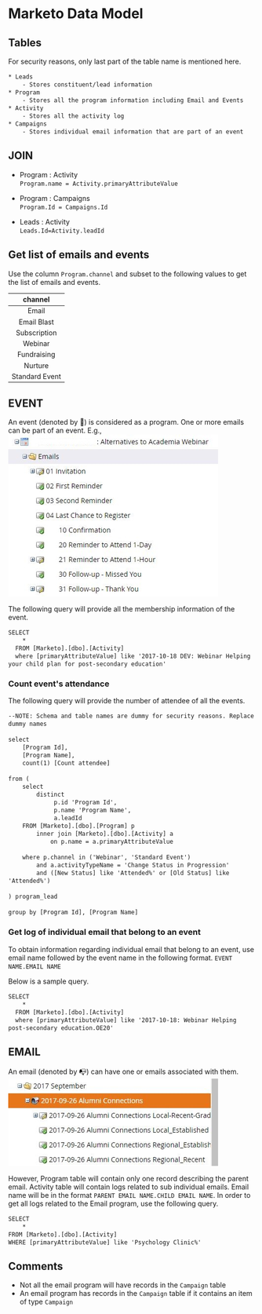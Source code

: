 # Marketo Data Model

## Tables
For security reasons, only last part of the table name is mentioned here.  

    * Leads  
    	- Stores constituent/lead information
    * Program  
    	- Stores all the program information including Email and Events
    * Activity  
    	- Stores all the activity log
    * Campaigns  
    	- Stores individual email information that are part of an event


## JOIN

* Program : Activity  
`Program.name = Activity.primaryAttributeValue`

* Program : Campaigns  
`Program.Id = Campaigns.Id`

* Leads : Activity  
`Leads.Id=Activity.leadId`

## Get list of emails and events

Use the column `Program.channel` and subset to the following values to get the list of emails and events.

|channel|
|:-------:|
|Email|
|Email Blast|
|Subscription|
|Webinar|
|Fundraising|
|Nurture|
|Standard Event|


## EVENT
An event (denoted by :date:) is considered as a program. One or more emails can be part of an event. E.g.,
![Event structure](image/event_structure.JPG)


The following query will provide all the membership information of the event.
```
SELECT 
    *
  FROM [Marketo].[dbo].[Activity]
  where [primaryAttributeValue] like '2017-10-18 DEV: Webinar Helping your child plan for post-secondary education'
```

### Count event's attendance 
The following query will provide the number of attendee of all the events.

```
--NOTE: Schema and table names are dummy for security reasons. Replace dummy names

select
	[Program Id],
	[Program Name],
	count(1) [Count attendee]

from (
	select 
		distinct 
			 p.id 'Program Id',
			 p.name 'Program Name', 
			 a.leadId
	FROM [Marketo].[dbo].[Program] p
		inner join [Marketo].[dbo].[Activity] a
			on p.name = a.primaryAttributeValue

	where p.channel in ('Webinar', 'Standard Event')
		and a.activityTypeName = 'Change Status in Progression'
		and ([New Status] like 'Attended%' or [Old Status] like 'Attended%') 

) program_lead

group by [Program Id], [Program Name]
```


### Get log of individual email that belong to an event
To obtain information regarding individual email that belong to an event, use email name followed by the event name in the following format. 
`EVENT NAME.EMAIL NAME`

Below is a sample query. 

```
SELECT 
    *
  FROM [Marketo].[dbo].[Activity]
  where [primaryAttributeValue] like '2017-10-18: Webinar Helping post-secondary education.OE20'
```

## EMAIL  
An email (denoted by :mailbox_with_no_mail:) can have one or emails associated with them. 
![Email structure](image/email_structure.JPG)

However, Program table will contain only one record describing the parent email. Activity table will contain logs related to sub individual emails. Email name will be in the format `PARENT EMAIL NAME.CHILD EMAIL NAME`. In order to get all logs related to the Email program, use the following query.



```
SELECT 
    *
FROM [Marketo].[dbo].[Activity]
WHERE [primaryAttributeValue] like 'Psychology Clinic%'
```

## Comments
- Not all the email program will have records in the `Campaign` table
- An email program has records in the `Campaign` table if it contains an item of type `Campaign`
